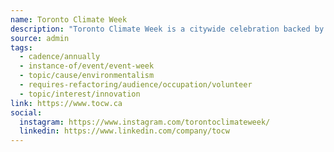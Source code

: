 ```yaml
---
name: Toronto Climate Week
description: "Toronto Climate Week is a citywide celebration backed by city of to, that brings together communities, ideas, decision makers, and climate solutions. From grassroots changemakers to clean tech innovators, policy nerds to plant lovers - this week's got something for you."
source: admin
tags:
  - cadence/annually
  - instance-of/event/event-week
  - topic/cause/environmentalism
  - requires-refactoring/audience/occupation/volunteer
  - topic/interest/innovation
link: https://www.tocw.ca
social:
  instagram: https://www.instagram.com/torontoclimateweek/
  linkedin: https://www.linkedin.com/company/tocw
---
```

